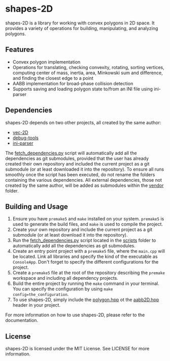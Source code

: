 # shapes-2D

shapes-2D is a library for working with convex polygons in 2D space. It provides a variety of operations for building, manipulating, and analyzing polygons.

## Features

- Convex polygon implementation
- Operations for translating, checking convexity, rotating, sorting vertices, computing center of mass, inertia, area, Minkowski sum and difference, and finding the closest edge to a point
- AABB implementation for broad-phase collision detection
- Supports saving and loading polygon state to/from an INI file using ini-parser

## Dependencies

shapes-2D depends on two other projects, all created by the same author:

- [vec-2D](https://github.com/ismawno/vec-2D)
- [debug-tools](https://github.com/ismawno/debug-tools)
- [ini-parser](https://github.com/ismawno/ini-parser)

The [fetch_dependencies.py](https://github.com/ismawno/shapes-2D/scripts/fetch_dependencies.py) script will automatically add all the dependencies as git submodules, provided that the user has already created their own repository and included the current project as a git submodule (or at least downloaded it into the repository). To ensure all runs smoothly once the script has been executed, do not rename the folders containing the various dependencies. All external dependencies, those not created by the same author, will be added as submodules within the [vendor](https://github.com/ismawno/shapes-2D/vendor) folder.

## Building and Usage

1. Ensure you have `premake5` and `make` installed on your system. `premake5` is used to generate the build files, and `make` is used to compile the project.
2. Create your own repository and include the current project as a git submodule (or at least download it into the repository).
3. Run the [fetch_dependencies.py](https://github.com/ismawno/shapes-2D/scripts/fetch_dependencies.py) script located in the [scripts](https://github.com/ismawno/shapes-2D/scripts) folder to automatically add all the dependencies as git submodules.
4. Create an entry point project with a `premake5` file, where the `main.cpp` will be located. Link all libraries and specify the kind of the executable as `ConsoleApp`. Don't forget to specify the different configurations for the project.
5. Create a `premake5` file at the root of the repository describing the `premake` workspace and including all dependency projects.
6. Build the entire project by running the `make` command in your terminal. You can specify the configuration by using `make config=the_configuration`.
7. To use shapes-2D, simply include the [polygon.hpp](https://github.com/ismawno/shapes-2D/include/geo/polygon.hpp) ot the [aabb2D.hpp](https://github.com/ismawno/shapes-2D/include/geo/aabb2D.hpp) header in your project.

For more information on how to use shapes-2D, please refer to the documentation.

## License

shapes-2D is licensed under the MIT License. See LICENSE for more information.
